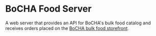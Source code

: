 # BoCHA Food Server

A web server that provides an API for BoCHA's bulk food catalog and receives orders placed on the [BoCHA bulk food storefront](https://github.com/bocha-neighbors/bocha-storefront).
